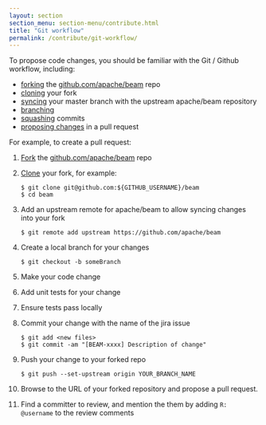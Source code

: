 ```yaml
---
layout: section
section_menu: section-menu/contribute.html
title: "Git workflow"
permalink: /contribute/git-workflow/
---
```

<!--
Licensed under the Apache License, Version 2.0 (the "License");
you may not use this file except in compliance with the License.
You may obtain a copy of the License at

http://www.apache.org/licenses/LICENSE-2.0

Unless required by applicable law or agreed to in writing, software
distributed under the License is distributed on an "AS IS" BASIS,
WITHOUT WARRANTIES OR CONDITIONS OF ANY KIND, either express or implied.
See the License for the specific language governing permissions and
limitations under the License.
-->

To propose code changes, you should be familiar with the Git / Github workflow, including:
   - [forking](https://help.github.com/articles/fork-a-repo/) the
     [github.com/apache/beam](https://github.com/apache/beam) repo
   - [cloning](https://help.github.com/articles/cloning-a-repository/) your fork
   - [syncing](https://help.github.com/articles/syncing-a-fork/) your master branch with the upstream apache/beam
     repository
   - [branching](https://help.github.com/articles/creating-and-deleting-branches-within-your-repository/)
   - [squashing](https://help.github.com/articles/about-git-rebase/) commits
   - [proposing changes](https://help.github.com/articles/proposing-changes-to-your-work-with-pull-requests/) in a pull
     request

For example, to create a pull request:

1. [Fork](https://help.github.com/articles/fork-a-repo/) the [github.com/apache/beam](https://github.com/apache/beam) repo
1. [Clone](https://help.github.com/articles/cloning-a-repository/) your fork, for example:

       $ git clone git@github.com:${GITHUB_USERNAME}/beam
       $ cd beam

1. Add an upstream remote for apache/beam to allow syncing changes into your fork

       $ git remote add upstream https://github.com/apache/beam

1. Create a local branch for your changes

       $ git checkout -b someBranch

1. Make your code change
1. Add unit tests for your change
1. Ensure tests pass locally
1. Commit your change with the name of the jira issue

       $ git add <new files>
       $ git commit -am "[BEAM-xxxx] Description of change"

1. Push your change to your forked repo

       $ git push --set-upstream origin YOUR_BRANCH_NAME

1. Browse to the URL of your forked repository and propose a pull request.

1. Find a committer to review, and mention the them by adding `R: @username` to the review comments

